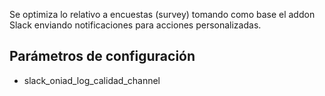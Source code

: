 Se optimiza lo relativo a encuestas (survey) tomando como base el addon Slack enviando notificaciones para acciones personalizadas.

## Parámetros de configuración
- slack_oniad_log_calidad_channel 
